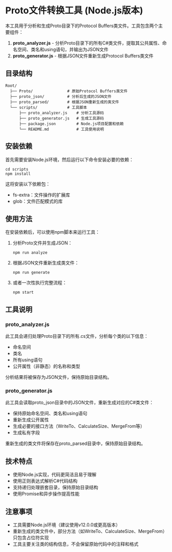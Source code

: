 # Proto文件转换工具 (Node.js版本)

本工具用于分析和生成Proto目录下的Protocol Buffers类文件。工具包含两个主要组件：

1. **proto_analyzer.js** - 分析Proto目录下的所有C#类文件，提取其公共属性、命名空间、类名和using语句，并输出为JSON文件
2. **proto_generator.js** - 根据JSON文件重新生成Protocol Buffers类文件

## 目录结构

```
Root/
  ├── Proto/               # 原始Protocol Buffers类文件
  ├── proto_json/          # 分析后生成的JSON文件
  ├── proto_parsed/        # 根据JSON重新生成的类文件
  └── scripts/             # 工具脚本
      ├── proto_analyzer.js    # 分析工具源码
      ├── proto_generator.js   # 生成工具源码
      ├── package.json         # Node.js项目配置和依赖
      └── README.md            # 工具使用说明
```

## 安装依赖

首先需要安装Node.js环境，然后运行以下命令安装必要的依赖：

```
cd scripts
npm install
```

这将安装以下依赖包：
- fs-extra：文件操作的扩展库
- glob：文件匹配模式的库

## 使用方法

在安装依赖后，可以使用npm脚本来运行工具：

1. 分析Proto文件并生成JSON：
   ```
   npm run analyze
   ```

2. 根据JSON文件重新生成类文件：
   ```
   npm run generate
   ```

3. 或者一次性执行完整流程：
   ```
   npm start
   ```

## 工具说明

### proto_analyzer.js

此工具会递归处理Proto目录下的所有.cs文件，分析每个类的以下信息：

- 命名空间
- 类名
- 所有using语句
- 公开属性（非静态）的名称和类型

分析结果将被保存为JSON文件，保持原始目录结构。

### proto_generator.js

此工具会读取proto_json目录中的JSON文件，重新生成对应的C#类文件：

- 保持原始命名空间、类名和using语句
- 重新生成公开属性
- 生成必要的接口方法（WriteTo、CalculateSize、MergeFrom等）
- 生成私有字段

重新生成的类文件将保存在proto_parsed目录中，保持原始目录结构。

## 技术特点

- 使用Node.js实现，代码更简洁且易于理解
- 使用正则表达式解析C#代码结构
- 支持递归处理嵌套目录，保持原始目录结构
- 使用Promise和异步操作提高性能

## 注意事项

- 工具需要Node.js环境（建议使用v12.0.0或更高版本）
- 重新生成的类文件中，部分方法（如WriteTo、CalculateSize、MergeFrom）只包含占位符实现
- 工具主要关注类的结构信息，不会保留原始代码中的注释和格式 